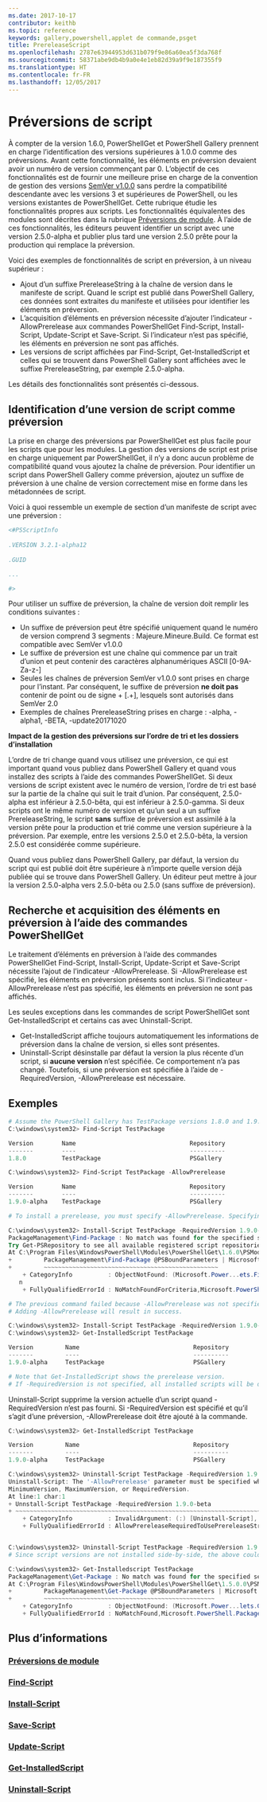```yaml
---
ms.date: 2017-10-17
contributor: keithb
ms.topic: reference
keywords: gallery,powershell,applet de commande,psget
title: PrereleaseScript
ms.openlocfilehash: 2787e63944953d631b079f9e86a60ea5f3da768f
ms.sourcegitcommit: 58371abe9db4b9a0e4e1eb82d39a9f9e187355f9
ms.translationtype: HT
ms.contentlocale: fr-FR
ms.lasthandoff: 12/05/2017
---
```

# <a name="prerelease-versions-of-scripts"></a>Préversions de script

À compter de la version 1.6.0, PowerShellGet et PowerShell Gallery prennent en charge l’identification des versions supérieures à 1.0.0 comme des préversions. Avant cette fonctionnalité, les éléments en préversion devaient avoir un numéro de version commençant par 0. L’objectif de ces fonctionnalités est de fournir une meilleure prise en charge de la convention de gestion des versions [SemVer v1.0.0](http://semver.org/spec/v1.0.0.html) sans perdre la compatibilité descendante avec les versions 3 et supérieures de PowerShell, ou les versions existantes de PowerShellGet. Cette rubrique étudie les fonctionnalités propres aux scripts. Les fonctionnalités équivalentes des modules sont décrites dans la rubrique [Préversions de module](../module/PrereleaseModule.md). À l’aide de ces fonctionnalités, les éditeurs peuvent identifier un script avec une version 2.5.0-alpha et publier plus tard une version 2.5.0 prête pour la production qui remplace la préversion. 

Voici des exemples de fonctionnalités de script en préversion, à un niveau supérieur :

* Ajout d’un suffixe PrereleaseString à la chaîne de version dans le manifeste de script. Quand le script est publié dans PowerShell Gallery, ces données sont extraites du manifeste et utilisées pour identifier les éléments en préversion.
* L’acquisition d’éléments en préversion nécessite d’ajouter l’indicateur -AllowPrerelease aux commandes PowerShellGet Find-Script, Install-Script, Update-Script et Save-Script. Si l’indicateur n’est pas spécifié, les éléments en préversion ne sont pas affichés. 
* Les versions de script affichées par Find-Script, Get-InstalledScript et celles qui se trouvent dans PowerShell Gallery sont affichées avec le suffixe PrereleaseString, par exemple 2.5.0-alpha. 

Les détails des fonctionnalités sont présentés ci-dessous. 


## <a name="identifying-a-script-version-as-a-prerelease"></a>Identification d’une version de script comme préversion 

La prise en charge des préversions par PowerShellGet est plus facile pour les scripts que pour les modules. La gestion des versions de script est prise en charge uniquement par PowerShellGet, il n’y a donc aucun problème de compatibilité quand vous ajoutez la chaîne de préversion. Pour identifier un script dans PowerShell Gallery comme préversion, ajoutez un suffixe de préversion à une chaîne de version correctement mise en forme dans les métadonnées de script. 

Voici à quoi ressemble un exemple de section d’un manifeste de script avec une préversion :
```powershell
<#PSScriptInfo
            
.VERSION 3.2.1-alpha12
            
.GUID 

...

#>

```

Pour utiliser un suffixe de préversion, la chaîne de version doit remplir les conditions suivantes : 

* Un suffixe de préversion peut être spécifié uniquement quand le numéro de version comprend 3 segments : Majeure.Mineure.Build. Ce format est compatible avec SemVer v1.0.0
* Le suffixe de préversion est une chaîne qui commence par un trait d’union et peut contenir des caractères alphanumériques ASCII [0-9A-Za-z-]
* Seules les chaînes de préversion SemVer v1.0.0 sont prises en charge pour l’instant. Par conséquent, le suffixe de préversion __ne doit pas__ contenir de point ou de signe + [.+], lesquels sont autorisés dans SemVer 2.0 
* Exemples de chaînes PrereleaseString prises en charge : -alpha, -alpha1, -BETA, -update20171020

__Impact de la gestion des préversions sur l’ordre de tri et les dossiers d’installation__

L’ordre de tri change quand vous utilisez une préversion, ce qui est important quand vous publiez dans PowerShell Gallery et quand vous installez des scripts à l’aide des commandes PowerShellGet. Si deux versions de script existent avec le numéro de version, l’ordre de tri est basé sur la partie de la chaîne qui suit le trait d’union. Par conséquent, 2.5.0-alpha est inférieur à 2.5.0-bêta, qui est inférieur à 2.5.0-gamma. Si deux scripts ont le même numéro de version et qu’un seul a un suffixe PrereleaseString, le script __sans__ suffixe de préversion est assimilé à la version prête pour la production et trié comme une version supérieure à la préversion. Par exemple, entre les versions 2.5.0 et 2.5.0-bêta, la version 2.5.0 est considérée comme supérieure. 

Quand vous publiez dans PowerShell Gallery, par défaut, la version du script qui est publié doit être supérieure à n’importe quelle version déjà publiée qui se trouve dans PowerShell Gallery. Un éditeur peut mettre à jour la version 2.5.0-alpha vers 2.5.0-bêta ou 2.5.0 (sans suffixe de préversion).

## <a name="finding-and-acquiring-prerelease-items-using-powershellget-commands"></a>Recherche et acquisition des éléments en préversion à l’aide des commandes PowerShellGet

Le traitement d’éléments en préversion à l’aide des commandes PowerShellGet Find-Script, Install-Script, Update-Script et Save-Script nécessite l’ajout de l’indicateur -AllowPrerelease. Si -AllowPrerelease est spécifié, les éléments en préversion présents sont inclus.
Si l’indicateur -AllowPrerelease n’est pas spécifié, les éléments en préversion ne sont pas affichés. 

Les seules exceptions dans les commandes de script PowerShellGet sont Get-InstalledScript et certains cas avec Uninstall-Script. 

* Get-InstalledScript affiche toujours automatiquement les informations de préversion dans la chaîne de version, si elles sont présentes. 
* Uninstall-Script désinstalle par défaut la version la plus récente d’un script, si __aucune version__ n’est spécifiée. Ce comportement n’a pas changé. Toutefois, si une préversion est spécifiée à l’aide de -RequiredVersion, -AllowPrerelease est nécessaire. 

## <a name="examples"></a>Exemples
```powershell
# Assume the PowerShell Gallery has TestPackage versions 1.8.0 and 1.9.0-alpha. If -AllowPrerelease is not specified, only version 1.8.0 will be returned.
C:\windows\system32> Find-Script TestPackage 

Version        Name                                Repository           Description
-------        ----                                ----------           -----------
1.8.0          TestPackage                         PSGallery            Package used to validate changes to the PowerShe...

C:\windows\system32> Find-Script TestPackage -AllowPrerelease

Version        Name                                Repository           Description
-------        ----                                ----------           -----------
1.9.0-alpha    TestPackage                         PSGallery            Package used to validate changes to PowerShe...

# To install a prerelease, you must specify -AllowPrerelease. Specifying a prerelease version string is not sufficient. 

C:\windows\system32> Install-Script TestPackage -RequiredVersion 1.9.0-alpha
PackageManagement\Find-Package : No match was found for the specified search criteria and script name 'TestPackage'.
Try Get-PSRepository to see all available registered script repositories.
At C:\Program Files\WindowsPowerShell\Modules\PowerShellGet\1.6.0\PSModule.psm1:1455 char:3
+         PackageManagement\Find-Package @PSBoundParameters | Microsoft ...
+         ~~~~~~~~~~~~~~~~~~~~~~~~~~~~~~~~~~~~~~~~~~~~~~~~~
    + CategoryInfo          : ObjectNotFound: (Microsoft.Power...ets.FindPackage:FindPackage) [Find-Package], Exceptio
   n
    + FullyQualifiedErrorId : NoMatchFoundForCriteria,Microsoft.PowerShell.PackageManagement.Cmdlets.FindPackage

# The previous command failed because -AllowPrerelease was not specified.
# Adding -AllowPrerelease will result in success.

C:\windows\system32> Install-Script TestPackage -RequiredVersion 1.9.0-alpha -AllowPrerelease
C:\windows\system32> Get-InstalledScript TestPackage

Version         Name                                Repository           Description
-------         ----                                ----------           -----------
1.9.0-alpha     TestPackage                         PSGallery            Package used to validate changes to PowerShe...

# Note that Get-InstalledScript shows the prerelease version. 
# If -RequiredVersion is not specified, all installed scripts will be displayed by Get-InstalledScript
```

Uninstall-Script supprime la version actuelle d’un script quand -RequiredVersion n’est pas fourni. Si -RequiredVersion est spécifié et qu’il s’agit d’une préversion, -AllowPrerelease doit être ajouté à la commande. 

``` powershell
C:\windows\system32> Get-InstalledScript TestPackage

Version         Name                                Repository           Description
-------         ----                                ----------           -----------
1.9.0-alpha     TestPackage                         PSGallery            Package used to validate changes to PowerShe...

C:\windows\system32> Uninstall-Script TestPackage -RequiredVersion 1.9.0-alpha
Uninstall-Script: The '-AllowPrerelease' parameter must be specified when using the Prerelease string in
MinimumVersion, MaximumVersion, or RequiredVersion.
At line:1 char:1
+ Unnstall-Script TestPackage -RequiredVersion 1.9.0-beta
+ ~~~~~~~~~~~~~~~~~~~~~~~~~~~~~~~~~~~~~~~~~~~~~~~~~~~~~~~~~~~~~~~~~~~~~
    + CategoryInfo          : InvalidArgument: (:) [Uninstall-Script], ArgumentException
    + FullyQualifiedErrorId : AllowPrereleaseRequiredToUsePrereleaseStringInVersion,Uninnstall-script


C:\windows\system32> Uninstall-Script TestPackage -RequiredVersion 1.9.0-alpha -AllowPrerelease
# Since script versions are not installed side-by-side, the above could be simply "Uninstall-Script TestPackage"

C:\windows\system32> Get-Installedscript TestPackage
PackageManagement\Get-Package : No match was found for the specified search criteria and script names 'testpackage'.
At C:\Program Files\WindowsPowerShell\Modules\PowerShellGet\1.5.0.0\PSModule.psm1:4088 char:9
+         PackageManagement\Get-Package @PSBoundParameters | Microsoft. ...
+         ~~~~~~~~~~~~~~~~~~~~~~~~~~~~~~~~~~~~~~~~~~~~~~~~
    + CategoryInfo          : ObjectNotFound: (Microsoft.Power...lets.GetPackage:GetPackage) [Get-Package], Exception
    + FullyQualifiedErrorId : NoMatchFound,Microsoft.PowerShell.PackageManagement.Cmdlets.GetPackage


```



## <a name="more-details"></a>Plus d’informations
### <a name="prerelease-module-versionsmoduleprereleasemodulemd"></a>[Préversions de module](../module/PrereleaseModule.md)
### <a name="find-scriptpsgetfind-scriptmd"></a>[Find-Script](./psget_find-script.md)
### <a name="install-scriptpsgetinstall-scriptmd"></a>[Install-Script](./psget_install-script.md)
### <a name="save-scriptpsgetsave-scriptmd"></a>[Save-Script](./psget_save-script.md)
### <a name="update-scriptpsgetupdate-scriptmd"></a>[Update-Script](./psget_update-script.md)
### <a name="get-installedscriptpsgetget-installedscriptmd"></a>[Get-InstalledScript](./psget_get-installedscript.md)
### <a name="uninstall-scriptpsgetuninstall-scriptmd"></a>[Uninstall-Script](./psget_uninstall-script.md)
